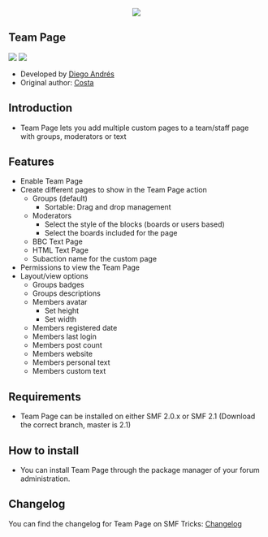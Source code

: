  <p align="center">
    <img src="https://smftricks.com/logos/logo.png">
 </p>

## Team Page
<img src="https://img.shields.io/badge/License-MPL 2.0-a05a3f?style=flat-square"> <img src="https://img.shields.io/badge/SMF-2.1-3f73a0?style=flat-square">

* Developed by [Diego Andrés](https://github.com/DiegoAndresCortes)
* Original author: [Costa](https://simplemachines.org/community/index.php?action=profile;u=169940)

## Introduction
* Team Page lets you add multiple custom pages to a team/staff page with groups, moderators or text

## Features
- Enable Team Page
- Create different pages to show in the Team Page action
  - Groups (default)
    - Sortable: Drag and drop management
  - Moderators
    - Select the style of the blocks (boards or users based)
    - Select the boards included for the page
  - BBC Text Page
  - HTML Text Page
  - Subaction name for the custom page
- Permissions to view the Team Page
- Layout/view options
  - Groups badges
  - Groups descriptions
  - Members avatar
    - Set height
    - Set width
  - Members registered date
  - Members last login
  - Members post count
  - Members website
  - Members personal text
  - Members custom text

## Requirements
* Team Page can be installed on either SMF 2.0.x or SMF 2.1 (Download the correct branch, master is 2.1)

## How to install
* You can install Team Page through the package manager of your forum administration.

## Changelog
You can find the changelog for Team Page on SMF Tricks: [Changelog](https://smftricks.com/index.php?topic=2093.0)


